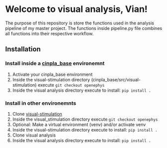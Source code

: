 # Welcome to visual analysis, Vian!
The purpose of this repository is store the functions used in the analysis pipeline of my master project.
The functions inside pipeline.py file combines all functions into their respective workflow.

## Installation
### Install inside a [cinpla_base](https://github.com/CINPLA/cinpla-base) environemnt
1. Activate your cinpla_base environment
2. Inside the visual-stimulation directory (cinpla_base/src/visual-stimulation) execute `git checkout openephys`
3. Inside the visual analysis directory execute to install: `pip install .`

### Install in other environemnts
1. Clone [visual-stimulation](https://github.com/CINPLA/visual-stimulation)
2. Inside the visual_stimulation directory execute `git checkout openephys`
3. Optional: Make a virtual environment (venv) and/or activate venv
4. Inside the visual-stimulation directory execute to install: `pip install .`
5. Clone visual analysis
6. Inside the visual analysis directory execute to install: `pip install .`